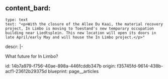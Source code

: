 content_bard:
  -
    type: text
    text: "<p>With the closure of the Allee Du Kaai, the material recovery project, In Limbo is moving to Toestand's new temporary occupation building near Liedtsplein. This new location will open its doors in late April/early May and will house the In Limbo project.</p>"
descr: |-
  <p>What future for In Limbo?
  </p>
id: 14b7a979-f756-40ae-898a-446fcddb347b
origin: f35745fd-9614-438b-acf1-23612b29375d
blueprint: page__articles
